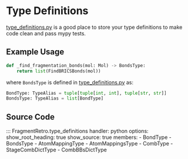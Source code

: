 # Type Definitions

[type_definitions.py](/src/FragmentRetro/type_definitions.py) is a good place to store your type definitions to make code clean and pass mypy tests.

## Example Usage

```python
def _find_fragmentation_bonds(mol: Mol) -> BondsType:
    return list(FindBRICSBonds(mol))
```

where `BondsType` is defined in [type_definitions.py](/src/FragmentRetro/type_definitions.py) as:
```python
BondType: TypeAlias = tuple[tuple[int, int], tuple[str, str]]
BondsType: TypeAlias = list[BondType]
```

## Source Code

::: FragmentRetro.type_definitions
    handler: python
    options:
      show_root_heading: true
      show_source: true
      members:
        - BondType
        - BondsType
        - AtomMappingType
        - AtomMappingsType
        - CombType
        - StageCombDictType
        - CombBBsDictType
